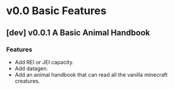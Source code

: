 # v0.0 Basic Features

## [dev] v0.0.1 A Basic Animal Handbook

### Features

- Add REI or JEI capacity.
- Add datagen.
- Add an animal handbook that can read all the vanilla minecraft creatures.